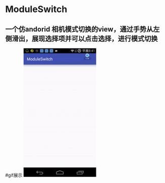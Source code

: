 # ModuleSwitch
一个仿andorid 相机模式切换的view，通过手势从左侧滑出，展现选择项并可以点击选择，进行模式切换
---
#gif展示
![moduleSwitch](https://raw.githubusercontent.com/shang1101/ModuleSwitch/master/2016-07-01_08_41_37_00_00_00__00_00_30.gif)
